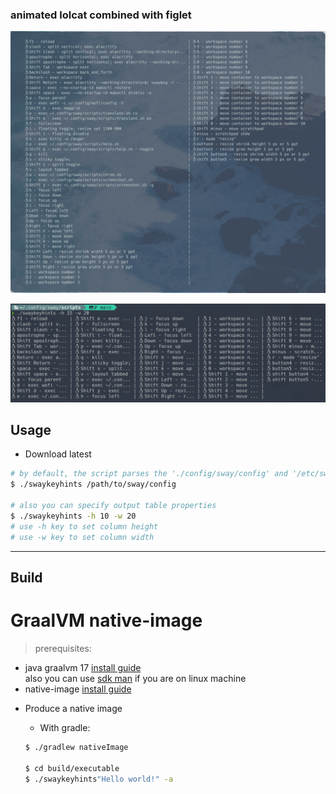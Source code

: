 ### animated lolcat combined with figlet

<p align="center">
   <img src="https://github.com/owpk/sway-keyhints/blob/master/github/nwg.jpg"/>
</p>

<p align="center">
   <img src="https://github.com/owpk/sway-keyhints/blob/master/github/console.jpg"/>
</p>

## Usage
- Download latest 

```bash
# by default, the script parses the './config/sway/config' and '/etc/sway/config' paths
$ ./swaykeyhints /path/to/sway/config

# also you can specify output table properties
$ ./swaykeyhints -h 10 -w 20
# use -h key to set column height
# use -w key to set column width
```

---
## Build
# <a name="gvm"></a><h1>GraalVM native-image</h1>

> prerequisites:
- java graalvm 17 [install guide](https://www.graalvm.org/docs/getting-started/)  
  also you can use [sdk man](https://sdkman.io/install) if you are on linux machine
- native-image [install guide](https://www.graalvm.org/reference-manual/native-image/)

* Produce a native image

   * With gradle:

   ```bash
   $ ./gradlew nativeImage

   $ cd build/executable
   $ ./swaykeyhints"Hello world!" -a
   ```
